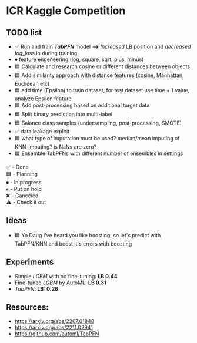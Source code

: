 # ICR Kaggle Competition

## TODO list
* ✅ Run and train ***TabPFN*** model **-->** *Increased* LB position and *decreased* log_loss in during training
* ⏺ feature engeneering (log, square, sqrt, plus, minus)
* 🟦 Calculate and research cosine or different distances between objects
* 🟦 Add similarity approach with distance features (cosine, Manhattan, Euclidean etc)
* 🟦 add time (Epsilon) to train dataset, for test dataset use time + 1 value, analyze Epsilon feature
* 🟦 Add post-processing based on additional target data
* 🟦 Split binary prediction into multi-label
* 🟦 Balance class samples (undersampling, post-processing, SMOTE)
* ✅ data leakage exploit
* 🟦 what type of imputation must be used? median/mean imputing of KNN-imputing? is NaNs are zero?
* 🟦 Ensemble TabPFNs with different number of ensembles in settings


✅ - Done <br>
🟦 - Planning <br>
⏺ - In progress <br>
⏸ - Put on hold <br>
❌ - Canceled <br>
⚠️ - Check it out <br>

## Ideas
* 🟦 Yo Daug I've heard you like boosting, so let's predict with TabPFN/KNN and boost it's errors with boosting

## Experiments
* Simple *LGBM* with no fine-tuning: **LB 0.44**
* Fine-tuned *LGBM* by AutoML: **LB 0.31**
* *TabPFN*: **LB: 0.26** 

## Resources:
* https://arxiv.org/abs/2207.01848
* https://arxiv.org/abs/2211.02941
* https://github.com/automl/TabPFN
